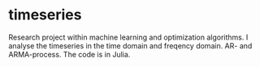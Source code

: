 # timeseries
Research project within machine learning and optimization algorithms. I analyse the timeseries in the time domain and freqency domain. AR- and ARMA-process. The code is in Julia.
